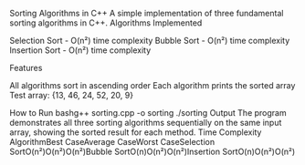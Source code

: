 Sorting Algorithms in C++
A simple implementation of three fundamental sorting algorithms in C++.
Algorithms Implemented

Selection Sort - O(n²) time complexity
Bubble Sort - O(n²) time complexity
Insertion Sort - O(n²) time complexity

Features

All algorithms sort in ascending order
Each algorithm prints the sorted array
Test array: {13, 46, 24, 52, 20, 9}

How to Run
bashg++ sorting.cpp -o sorting
./sorting
Output
The program demonstrates all three sorting algorithms sequentially on the same input array, showing the sorted result for each method.
Time Complexity
AlgorithmBest CaseAverage CaseWorst CaseSelection SortO(n²)O(n²)O(n²)Bubble SortO(n)O(n²)O(n²)Insertion SortO(n)O(n²)O(n²)